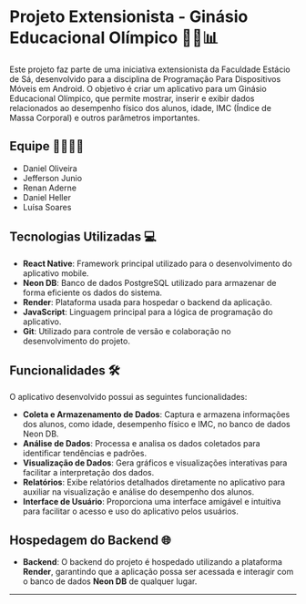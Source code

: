 # Projeto Extensionista - Ginásio Educacional Olímpico 🏋️‍♂️📊

Este projeto faz parte de uma iniciativa extensionista da Faculdade Estácio de Sá, desenvolvido para a disciplina de Programação Para Dispositivos Móveis em Android. O objetivo é criar um aplicativo para um Ginásio Educacional Olímpico, que permite mostrar, inserir e exibir dados relacionados ao desempenho físico dos alunos, idade, IMC (Índice de Massa Corporal) e outros parâmetros importantes.

## Equipe 👨‍💻👩‍💻
- Daniel Oliveira
- Jefferson Junio
- Renan Aderne
- Daniel Heller
- Luísa Soares

## Tecnologias Utilizadas 💻
- **React Native**: Framework principal utilizado para o desenvolvimento do aplicativo mobile.
- **Neon DB**: Banco de dados PostgreSQL utilizado para armazenar de forma eficiente os dados do sistema.
- **Render**: Plataforma usada para hospedar o backend da aplicação.
- **JavaScript**: Linguagem principal para a lógica de programação do aplicativo.
- **Git**: Utilizado para controle de versão e colaboração no desenvolvimento do projeto.

## Funcionalidades 🛠️
O aplicativo desenvolvido possui as seguintes funcionalidades:
- **Coleta e Armazenamento de Dados**: Captura e armazena informações dos alunos, como idade, desempenho físico e IMC, no banco de dados Neon DB.
- **Análise de Dados**: Processa e analisa os dados coletados para identificar tendências e padrões.
- **Visualização de Dados**: Gera gráficos e visualizações interativas para facilitar a interpretação dos dados.
- **Relatórios**: Exibe relatórios detalhados diretamente no aplicativo para auxiliar na visualização e análise do desempenho dos alunos.
- **Interface de Usuário**: Proporciona uma interface amigável e intuitiva para facilitar o acesso e uso do aplicativo pelos usuários.

## Hospedagem do Backend 🌐
- **Backend**: O backend do projeto é hospedado utilizando a plataforma **Render**, garantindo que a aplicação possa ser acessada e interagir com o banco de dados **Neon DB** de qualquer lugar.

---

